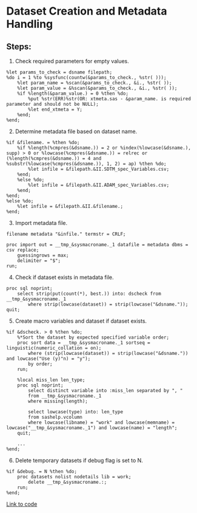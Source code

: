 # Dataset Creation and Metadata Handling

## Steps:
1. Check required parameters for empty values.
```sas
%let params_to_check = dsname filepath;
%do i = 1 %to %sysfunc(countw(&params_to_check., %str( )));
    %let param_name = %scan(&params_to_check., &i., %str( ));
    %let param_value = &%scan(&params_to_check., &i., %str( ));
    %if %length(&param_value.) = 0 %then %do;
        %put %str(ERR)%str(OR: xtmeta.sas - &param_name. is required parameter and should not be NULL);
        %let end_xtmeta = Y;
    %end;
%end;
```

2. Determine metadata file based on dataset name.
```sas
%if &filename. = %then %do;
    %if %length(%cmpres(&dsname.)) = 2 or %index(%lowcase(&dsname.), supp) > 0 or %lowcase(%cmpres(&dsname.)) = relrec or (%length(%cmpres(&dsname.)) = 4 and %substr(%lowcase(%cmpres(&dsname.)), 1, 2) = ap) %then %do;
        %let infile = &filepath.&II.SDTM_spec_Variables.csv;
    %end;
    %else %do;
        %let infile = &filepath.&II.ADAM_spec_Variables.csv;
    %end;
%end;
%else %do;
    %let infile = &filepath.&II.&filename.;
%end;
```

3. Import metadata file.
```sas
filename metadata "&infile." termstr = CRLF;

proc import out = __tmp_&sysmacroname._1 datafile = metadata dbms = csv replace;
    guessingrows = max;
    delimiter = "$";
run;
```

4. Check if dataset exists in metadata file.
```sas
proc sql noprint;
    select strip(put(count(*), best.)) into: dscheck from __tmp_&sysmacroname._1
        where strip(lowcase(dataset)) = strip(lowcase("&dsname."));
quit;
```

5. Create macro variables and dataset if dataset exists.
```sas
%if &dscheck. > 0 %then %do;
    %*Sort the dataset by expected specified variable order;
    proc sort data = __tmp_&sysmacroname._1 sortseq = linguistic(numeric_collation = on);
        where (strip(lowcase(dataset)) = strip(lowcase("&dsname.")) and lowcase("Use (y)"n) = "y");
        by order;
    run;

    %local miss_len len_type;
    proc sql noprint;
        select distinct variable into :miss_len separated by ", " 
        from __tmp_&sysmacroname._1
        where missing(length);

        select lowcase(type) into: len_type
        from sashelp.vcolumn
        where lowcase(libname) = "work" and lowcase(memname) = lowcase("__tmp_&sysmacroname._1") and lowcase(name) = "length";
    quit;

    ...
%end;
```

6. Delete temporary datasets if debug flag is set to N.
```sas
%if &debug. = N %then %do;
    proc datasets nolist nodetails lib = work;
        delete __tmp_&sysmacroname.:;
    run;
%end;
``` 

[Link to code](https://github.com/atorus-research/atorus-sas-macros/blob/dev/sas/global/xtmeta.sas)
